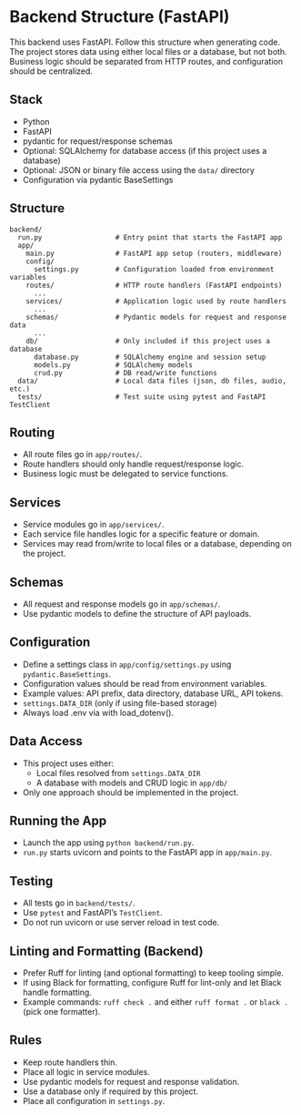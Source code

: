 # Backend Structure (FastAPI)

This backend uses FastAPI. Follow this structure when generating code. The project stores data using either local files or a database, but not both. Business logic should be separated from HTTP routes, and configuration should be centralized.

## Stack

- Python
- FastAPI
- pydantic for request/response schemas
- Optional: SQLAlchemy for database access (if this project uses a database)
- Optional: JSON or binary file access using the `data/` directory
- Configuration via pydantic BaseSettings

## Structure

```
backend/
  run.py                  # Entry point that starts the FastAPI app
  app/
    main.py               # FastAPI app setup (routers, middleware)
    config/
      settings.py         # Configuration loaded from environment variables
    routes/               # HTTP route handlers (FastAPI endpoints)
      ...
    services/             # Application logic used by route handlers
      ...
    schemas/              # Pydantic models for request and response data
      ...
    db/                   # Only included if this project uses a database
      database.py         # SQLAlchemy engine and session setup
      models.py           # SQLAlchemy models
      crud.py             # DB read/write functions
  data/                   # Local data files (json, db files, audio, etc.)
  tests/                  # Test suite using pytest and FastAPI TestClient
```

## Routing

- All route files go in `app/routes/`.
- Route handlers should only handle request/response logic.
- Business logic must be delegated to service functions.

## Services

- Service modules go in `app/services/`.
- Each service file handles logic for a specific feature or domain.
- Services may read from/write to local files or a database, depending on the project.

## Schemas

- All request and response models go in `app/schemas/`.
- Use pydantic models to define the structure of API payloads.

## Configuration

- Define a settings class in `app/config/settings.py` using `pydantic.BaseSettings`.
- Configuration values should be read from environment variables.
- Example values: API prefix, data directory, database URL, API tokens.
- `settings.DATA_DIR` (only if using file-based storage)
- Always load .env via with load_dotenv().

## Data Access

- This project uses either:
  - Local files resolved from `settings.DATA_DIR`
  - A database with models and CRUD logic in `app/db/`
- Only one approach should be implemented in the project.

## Running the App

- Launch the app using `python backend/run.py`.
- `run.py` starts uvicorn and points to the FastAPI app in `app/main.py`.

## Testing

- All tests go in `backend/tests/`.
- Use `pytest` and FastAPI’s `TestClient`.
- Do not run uvicorn or use server reload in test code.

## Linting and Formatting (Backend)

- Prefer Ruff for linting (and optional formatting) to keep tooling simple.
- If using Black for formatting, configure Ruff for lint-only and let Black handle formatting.
- Example commands: `ruff check .` and either `ruff format .` or `black .` (pick one formatter).

## Rules

- Keep route handlers thin.
- Place all logic in service modules.
- Use pydantic models for request and response validation.
- Use a database only if required by this project.
- Place all configuration in `settings.py`.

